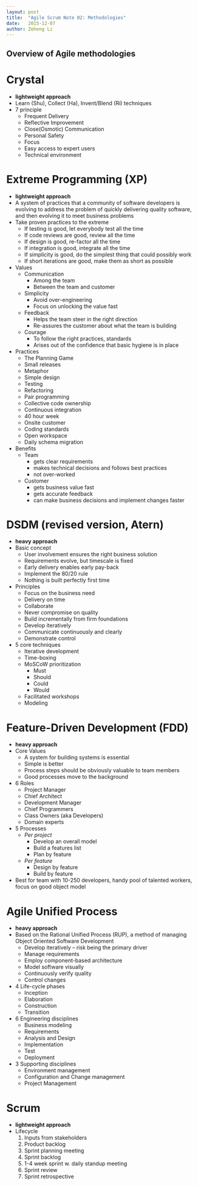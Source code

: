 ```yaml
---
layout: post
title:  "Agile Scrum Note 02: Methodologies"
date:   2015-12-07
author: Zeheng Li
---
```

## Overview of Agile methodologies

# Crystal
  * **lightweight approach**
  * Learn (Shu), Collect (Ha), Invent/Blend (Ri) techniques
  * 7 principle
    - Frequent Delivery
    - Reflective Improvement
    - Close(Osmotic) Communication
    - Personal Safety
    - Focus
    - Easy access to expert users
    - Technical environment

# Extreme Programming (XP)
  * **lightweight approach**
  * A system of practices that a community of software developers is evolving to address the problem of quickly delivering quality software, and then evolving it to meet business problems
  * Take proven practices to the extreme
    - If testing is good, let everybody test all the time
    - If code reviews are good, review all the time
    - If design is good, re-factor all the time
    - If integration is good, integrate all the time
    - If simplicity is good, do the simplest thing that could possibly work
    - If short iterations are good, make them as short as possible
  * Values
    - Communication
      + Among the team
      + Between the team and customer
    - Simplicity
      + Avoid over-engineering
      + Focus on unlocking the value fast
    - Feedback
      + Helps the team steer in the right direction
      + Re-assures the customer about what the team is building
    - Courage
      + To follow the right practices, standards
      + Arises out of the confidence that basic hygiene is in place
  * Practices
    - The Planning Game
    - Small releases
    - Metaphor
    - Simple design
    - Testing
    - Refactoring
    - Pair programming
    - Collective code ownership
    - Continuous integration
    - 40 hour week
    - Onsite customer
    - Coding standards
    - Open workspace
    - Daily schema migration
  * Benefits
    - Team
      + gets clear requirements
      + makes technical decisions and follows best practices
      + not over-worked
    - Customer
      + gets business value fast
      + gets accurate feedback
      + can make business decisions and implement changes faster

# DSDM (revised version, Atern)
  * **heavy approach**
  * Basic concept
    - User involvement ensures the right business solution
    - Requirements evolve, but timescale is fixed
    - Early delivery enables early pay-back
    - Implement the 80/20 rule
    - Nothing is built perfectly first time
  * Principles  
    - Focus on the business need
    - Delivery on time
    - Collaborate
    - Never compromise on quality
    - Build incrementally from firm foundations
    - Develop iteratively
    - Communicate continuously and clearly
    - Demonstrate control
  * 5 core techniques
    - Iterative development
    - Time-boxing
    - MoSCoW prioritization
      + Must
      + Should    
      + Could    
      + Would
    - Facilitated workshops
    - Modeling

# Feature-Driven Development (FDD)
  * **heavy approach**
  * Core Values
    - A system for building systems is essential
    - Simple is better
    - Process steps should be obviously valuable to team members
    - Good processes move to the background
  * 6 Roles
    - Project Manager
    - Chief Architect
    - Development Manager
    - Chief Programmers
    - Class Owners (aka Developers)
    - Domain experts
  * 5 Processes
    + *Per project*
      - Develop an overall model
      - Build a features list
      - Plan by feature
    + *Per feature*
      - Design by feature
      - Build by feature
  * Best for team with 10-250 developers, handy pool of talented workers, focus on good object model

# Agile Unified Process
  * **heavy approach**
  * Based on the Rational Unified Process (RUP), a method of managing Object Oriented Software Development
    - Develop iteratively – risk being the primary driver
    - Manage requirements
    - Employ component-based architecture
    - Model software visually
    - Continuously verify quality
    - Control changes
  * 4 Life-cycle phases
    - Inception
    - Elaboration
    - Construction
    - Transition
  * 6 Engineering disciplines
    - Business modeling
    - Requirements
    - Analysis and Design
    - Implementation
    - Test
    - Deployment
  * 3 Supporting disciplines
    - Environment management
    - Configuration and Change management
    - Project Management

# Scrum
  * **lightweight approach**
  * Lifecycle
    1. Inputs from stakeholders
    2. Product backlog
    3. Sprint planning meeting
    4. Sprint backlog
    5. 1-4 week sprint w. daily standup meeting
    6. Sprint review
    7. Sprint retrospective